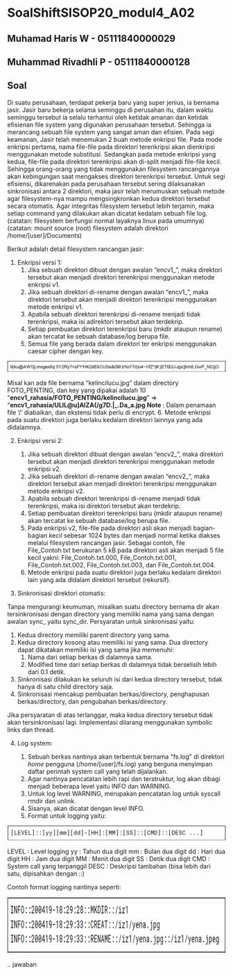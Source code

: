 # SoalShiftSISOP20_modul4_A02

## Muhamad Haris W - 05111840000029
## Muhammad Rivadhli P - 05111840000128


## Soal
Di suatu perusahaan, terdapat pekerja baru yang super jenius, ia bernama jasir. Jasir baru bekerja selama seminggu di perusahan itu, dalam waktu seminggu tersebut ia selalu terhantui oleh ketidak amanan dan ketidak efisienan file system yang digunakan perusahaan tersebut. Sehingga ia merancang sebuah file system yang sangat aman dan efisien. Pada segi keamanan, Jasir telah menemukan 2 buah metode enkripsi file. Pada mode enkripsi pertama, nama file-file pada direktori terenkripsi akan dienkripsi menggunakan metode substitusi. Sedangkan pada metode enkripsi yang kedua, file-file pada direktori terenkripsi akan di-split menjadi file-file kecil. Sehingga orang-orang yang tidak menggunakan filesystem rancangannya akan kebingungan saat mengakses direktori terenkripsi tersebut. Untuk segi efisiensi, dikarenakan pada perusahaan tersebut sering dilaksanakan sinkronisasi antara 2 direktori, maka jasir telah merumuskan sebuah metode agar filesystem-nya mampu mengsingkronkan kedua direktori tersebut secara otomatis. Agar integritas filesystem tersebut lebih terjamin, maka setiap command yang dilakukan akan dicatat kedalam sebuah file log.
(catatan: filesystem berfungsi normal layaknya linux pada umumnya)
(catatan: mount source (root) filesystem adalah direktori /home/[user]/Documents)

Berikut adalah detail filesystem rancangan jasir:
1. Enkripsi versi 1:
   1. Jika sebuah direktori dibuat dengan awalan “encv1_”, maka direktori tersebut akan menjadi direktori terenkripsi menggunakan metode enkripsi v1.
   2. Jika sebuah direktori di-rename dengan awalan “encv1_”, maka direktori tersebut akan menjadi direktori terenkripsi menggunakan metode enkripsi v1.
   3. Apabila sebuah direktori terenkripsi di-rename menjadi tidak terenkripsi, maka isi adirektori tersebut akan terdekrip.
   4. Setiap pembuatan direktori terenkripsi baru (mkdir ataupun rename) akan tercatat ke sebuah database/log berupa file.
   5. Semua file yang berada dalam direktori ter enkripsi menggunakan caesar cipher dengan key.

![image](https://github.com/hrswcksono/SoalShiftSISOP20_modul4_A02/blob/master/gambar/111.png)

Misal kan ada file bernama “kelincilucu.jpg” dalam directory FOTO_PENTING, dan key yang dipakai adalah 10
“**encv1_rahasia/FOTO_PENTING/kelincilucu.jpg**” => “**encv1_rahasia/ULlL@u]AlZA(/g7D.|\_.Da_a.jpg**
**Note** : Dalam penamaan file ‘/’ diabaikan, dan ekstensi tidak perlu di encrypt.
   6. Metode enkripsi pada suatu direktori juga berlaku kedalam direktori lainnya yang ada didalamnya.

2. Enkripsi versi 2:
   1. Jika sebuah direktori dibuat dengan awalan “encv2_”, maka direktori tersebut akan menjadi direktori terenkripsi menggunakan metode enkripsi v2.
   2. Jika sebuah direktori di-rename dengan awalan “encv2_”, maka direktori tersebut akan menjadi direktori terenkripsi menggunakan metode enkripsi v2.
   3. Apabila sebuah direktori terenkripsi di-rename menjadi tidak terenkripsi, maka isi direktori tersebut akan terdekrip.
   4. Setiap pembuatan direktori terenkripsi baru (mkdir ataupun rename) akan tercatat ke sebuah database/log berupa file.
   5. Pada enkripsi v2, file-file pada direktori asli akan menjadi bagian-bagian kecil sebesar 1024 bytes dan menjadi normal ketika diakses melalui filesystem rancangan jasir. Sebagai contoh, file File_Contoh.txt berukuran 5 kB pada direktori asli akan menjadi 5 file kecil yakni: File_Contoh.txt.000, File_Contoh.txt.001, File_Contoh.txt.002, File_Contoh.txt.003, dan File_Contoh.txt.004.
   6. Metode enkripsi pada suatu direktori juga berlaku kedalam direktori lain yang ada didalam direktori tersebut (rekursif).

3. Sinkronisasi direktori otomatis:

Tanpa mengurangi keumuman, misalkan suatu directory bernama dir akan tersinkronisasi dengan directory yang memiliki nama yang sama dengan awalan sync_ yaitu sync_dir. Persyaratan untuk sinkronisasi yaitu:
   1. Kedua directory memiliki parent directory yang sama.
   2. Kedua directory kosong atau memiliki isi yang sama. Dua directory dapat dikatakan memiliki isi yang sama jika memenuhi:
      1. Nama dari setiap berkas di dalamnya sama.
      2. Modified time dari setiap berkas di dalamnya tidak berselisih lebih dari 0.1 detik.
   3. Sinkronisasi dilakukan ke seluruh isi dari kedua directory tersebut, tidak hanya di satu child directory saja.
   4. Sinkronisasi mencakup pembuatan berkas/directory, penghapusan berkas/directory, dan pengubahan berkas/directory.

Jika persyaratan di atas terlanggar, maka kedua directory tersebut tidak akan tersinkronisasi lagi.
Implementasi dilarang menggunakan symbolic links dan thread.

4. Log system:

   1. Sebuah berkas nantinya akan terbentuk bernama "fs.log" di direktori *home* pengguna (/home/[user]/fs.log) yang berguna menyimpan daftar perintah system call yang telah dijalankan.
   2. Agar nantinya pencatatan lebih rapi dan terstruktur, log akan dibagi menjadi beberapa level yaitu INFO dan WARNING.
   3. Untuk log level WARNING, merupakan pencatatan log untuk syscall rmdir dan unlink.
   4. Sisanya, akan dicatat dengan level INFO.
   5. Format untuk logging yaitu:

![image](https://github.com/hrswcksono/SoalShiftSISOP20_modul4_A02/blob/master/gambar/222.png)


LEVEL    : Level logging
yy   	 : Tahun dua digit
mm    	 : Bulan dua digit
dd    	 : Hari dua digit
HH    	 : Jam dua digit
MM    	 : Menit dua digit
SS    	 : Detik dua digit
CMD     	 : System call yang terpanggil
DESC      : Deskripsi tambahan (bisa lebih dari satu, dipisahkan dengan ::)

Contoh format logging nantinya seperti:

<img src="https://github.com/hrswcksono/SoalShiftSISOP20_modul4_A02/blob/master/gambar/333.png" width="920" height="130">


.. jawaban
